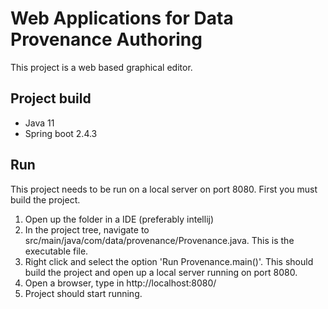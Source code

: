 # Web Applications for Data Provenance Authoring

This project is a web based graphical editor.

## Project build
-  Java 11
-  Spring boot 2.4.3

## Run 

This project needs to be run on a local server on port 8080. 
First you must build the project.
1. Open up the folder in a IDE (preferably intellij)
2. In the project tree, navigate to src/main/java/com/data/provenance/Provenance.java. This is the executable file.
3. Right click and select the option 'Run Provenance.main()'. This should build the project and open up a local server running on port 8080.
4. Open a browser, type in http://localhost:8080/
5. Project should start running.

